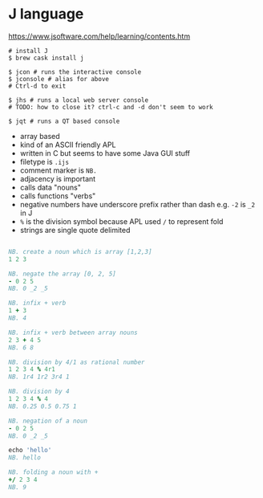 # J language

https://www.jsoftware.com/help/learning/contents.htm

```
# install J
$ brew cask install j

$ jcon # runs the interactive console
$ jconsole # alias for above
# Ctrl-d to exit

$ jhs # runs a local web server console
# TODO: how to close it? ctrl-c and -d don't seem to work

$ jqt # runs a QT based console
```

- array based
- kind of an ASCII friendly APL
- written in C but seems to have some Java GUI stuff
- filetype is `.ijs`
- comment marker is `NB.`
- adjacency is important
- calls data "nouns"
- calls functions "verbs"
- negative numbers have underscore prefix rather than dash e.g. `-2` is `_2` in
  J
- `%` is the division symbol because APL used `/` to represent fold
- strings are single quote delimited

```j

NB. create a noun which is array [1,2,3]
1 2 3

NB. negate the array [0, 2, 5]
- 0 2 5
NB. 0 _2 _5

NB. infix + verb
1 + 3
NB. 4

NB. infix + verb between array nouns
2 3 + 4 5
NB. 6 8

NB. division by 4/1 as rational number
1 2 3 4 % 4r1
NB. 1r4 1r2 3r4 1

NB. division by 4
1 2 3 4 % 4
NB. 0.25 0.5 0.75 1

NB. negation of a noun
- 0 2 5
NB. 0 _2 _5

echo 'hello'
NB. hello

NB. folding a noun with +
+/ 2 3 4
NB. 9
```
